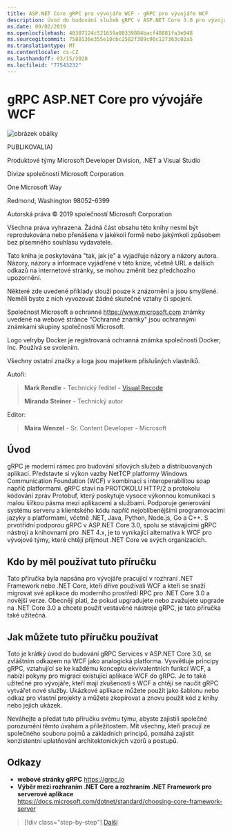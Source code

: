 ```yaml
---
title: ASP.NET Core gRPC pro vývojáře WCF - gRPC pro vývojáře WCF
description: Úvod do budování služeb gRPC v ASP.NET Core 3.0 pro vývojáře WCF
ms.date: 09/02/2019
ms.openlocfilehash: 40307124c521659a00339884bacf48881fa3e048
ms.sourcegitcommit: 7588136e355e10cbc2582f389c90c127363c02a5
ms.translationtype: MT
ms.contentlocale: cs-CZ
ms.lasthandoff: 03/15/2020
ms.locfileid: "77543232"
---
```

# <a name="aspnet-core-grpc-for-wcf-developers"></a>gRPC ASP.NET Core pro vývojáře WCF

![obrázek obálky](./media/cover.png)

PUBLIKOVAL(A)

Produktové týmy Microsoft Developer Division, .NET a Visual Studio

Divize společnosti Microsoft Corporation

One Microsoft Way

Redmond, Washington 98052-6399

Autorská práva © 2019 společností Microsoft Corporation

Všechna práva vyhrazena. Žádná část obsahu této knihy nesmí být reprodukována nebo přenášena v jakékoli formě nebo jakýmkoli způsobem bez písemného souhlasu vydavatele.

Tato kniha je poskytována "tak, jak je" a vyjadřuje názory a názory autora. Názory, názory a informace vyjádřené v této knize, včetně URL a dalších odkazů na internetové stránky, se mohou změnit bez předchozího upozornění.

Některé zde uvedené příklady slouží pouze k znázornění a jsou smyšlené. Neměli byste z nich vyvozovat žádné skutečné vztahy či spojení.

Společnost Microsoft a ochranné https://www.microsoft.com známky uvedené na webové stránce "Ochranné známky" jsou ochrannými známkami skupiny společností Microsoft.

Logo velryby Docker je registrovaná ochranná známka společnosti Docker, Inc. Používá se svolením.

Všechny ostatní značky a loga jsou majetkem příslušných vlastníků.

Autoři:

> **Mark Rendle** - Technický ředitel - [Visual Recode](https://visualrecode.com)
>
> **Miranda Steiner** - Technický autor

Editor:

> **Maira Wenzel** - Sr. Content Developer - Microsoft

## <a name="introduction"></a>Úvod

gRPC je moderní rámec pro budování síťových služeb a distribuovaných aplikací. Představte si výkon vazby NetTCP platformy Windows Communication Foundation (WCF) v kombinaci s interoperabilitou soap napříč platformami. gRPC staví na PROTOKOLU HTTP/2 a protokolu kódování zpráv Protobuf, který poskytuje vysoce výkonnou komunikaci s malou šířkou pásma mezi aplikacemi a službami. Podporuje generování systému serveru a klientského kódu napříč nejoblíbenějšími programovacími jazyky a platformami, včetně .NET, Java, Python, Node.js, Go a C++. S prvotřídní podporou gRPC v ASP.NET Core 3.0, spolu se stávajícími gRPC nástroji a knihovnami pro .NET 4.x, je to vynikající alternativa k WCF pro vývojové týmy, které chtějí přijmout .NET Core ve svých organizacích.

## <a name="who-should-use-this-guide"></a>Kdo by měl používat tuto příručku

Tato příručka byla napsána pro vývojáře pracující v rozhraní .NET Framework nebo .NET Core, kteří dříve používali WCF a kteří se snaží migrovat své aplikace do moderního prostředí RPC pro .NET Core 3.0 a novější verze. Obecněji platí, že pokud upgradujete nebo zvažujete upgrade na .NET Core 3.0 a chcete použít vestavěné nástroje gRPC, je tato příručka také užitečná.

## <a name="how-you-can-use-this-guide"></a>Jak můžete tuto příručku používat

Toto je krátký úvod do budování gRPC Services v ASP.NET Core 3.0, se zvláštním odkazem na WCF jako analogická platforma. Vysvětluje principy gRPC, vztahující se ke každému konceptu ekvivalentních funkcí WCF, a nabízí pokyny pro migraci existující aplikace WCF do gRPC. Je to také užitečné pro vývojáře, kteří mají zkušenosti s WCF a chtějí se naučit gRPC vytvářet nové služby. Ukázkové aplikace můžete použít jako šablonu nebo odkaz pro vlastní projekty a můžete zkopírovat a znovu použít kód z knihy nebo jejích ukázek.

Neváhejte a předat tuto příručku svému týmu, abyste zajistili společné porozumění těmto úvahám a příležitostem. Mít všechny, kteří pracují ze společného souboru pojmů a základních principů, pomáhá zajistit konzistentní uplatňování architektonických vzorů a postupů.

## <a name="references"></a>Odkazy

- **webové stránky gRPC**
  <https://grpc.io>
- **Výběr mezi rozhraním .NET Core a rozhraním .NET Framework pro serverové aplikace**
  <https://docs.microsoft.com/dotnet/standard/choosing-core-framework-server>

>[!div class="step-by-step"]
>[Další](introduction.md)
